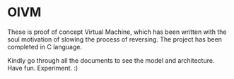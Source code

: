 OIVM
====

These is proof of concept Virtual Machine, which has been written with the soul motivation of slowing the
process of reversing. The project has been completed in C language.

Kindly go through all the documents to see the model and architecture. Have fun. Experiment. :) 
